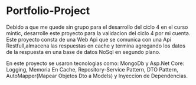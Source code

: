 # Portfolio-Project
Debido a que me quede sin grupo para el desarrollo del ciclo 4 en el curso mintic, desarrolle este proyecto para la validacion del ciclo 4 por mi cuenta.
Este proyecto consta de una Web Api que se comunica con una Api Restfull,almacena las respuestas en cache y termina agregando los datos de la respuesta en una base de datos NoSql en segundo plano.

En este proyecto se usaron tecnologias como: MongoDb y Asp.Net Core: Logging, Memoria En Cache, Repository-Service Pattern, DTO Pattern, AutoMapper(Mapear Objetos Dto a Models) y Inyeccion de Dependencias.
